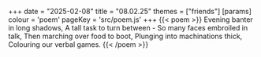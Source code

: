 +++
date = "2025-02-08"
title = "08.02.25"
themes = ["friends"]
[params]
  colour = 'poem'
  pageKey = 'src/poem.js'
+++
{{< poem >}}
Evening banter in long shadows,
A tall task to turn between -
So many faces embroiled in talk,
Then marching over food to boot,
Plunging into machinations thick,
Colouring our verbal games.
{{< /poem >}}